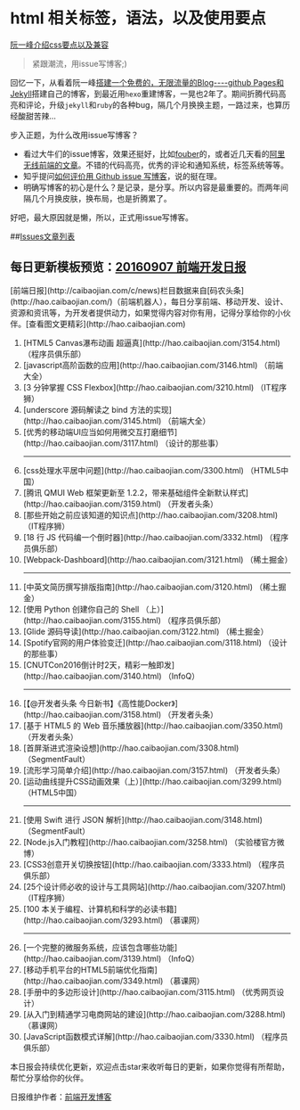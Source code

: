 # html 相关标签，语法，以及使用要点
<a href="http://www.ruanyifeng.com/blog/2010/03/css_cookbook.html" t arget="_black">阮一峰介绍css要点以及兼容</a>

> 紧跟潮流，用issue写博客;)

回忆一下，从看着阮一峰[搭建一个免费的，无限流量的Blog----github Pages和Jekyll](http://www.ruanyifeng.com/blog/2012/08/blogging_with_jekyll.html)搭建自己的博客，到最近用`hexo`重建博客，一晃也2年了。期间折腾代码高亮和评论，升级`jekyll`和`ruby`的各种bug，隔几个月换换主题，一路过来，也算历经酸甜苦辣...

步入正题，为什么改用issue写博客？

- 看过大牛们的issue博客，效果还挺好，比如[fouber](https://github.com/fouber/blog)的，或者近几天看的[阿里无线前端的文章](https://github.com/amfe/article/issues/1)。不错的代码高亮，优秀的评论和通知系统，标签系统等等。
- 知乎提问[如何评价用 Github issue 写博客](http://www.zhihu.com/question/32066000)，说的挺在理。
- 明确写博客的初心是什么？是记录，是分享。所以内容是最重要的。而两年间隔几个月换皮肤，换布局，也是折腾累了。

好吧，最大原因就是懒，所以，正式用issue写博客。



##[Issues文章列表](https://github.com/kujian/frontendDaily/issues)

## 每日更新模板预览：[20160907 前端开发日报](https://github.com/kujian/frontendDaily/issues)

<p>[前端日报](http://caibaojian.com/c/news)栏目数据来自[码农头条](http://hao.caibaojian.com/)（前端机器人），每日分享前端、移动开发、设计、资源和资讯等，为开发者提供动力，如果觉得内容对你有用，记得分享给你的小伙伴。[查看图文更精彩](http://hao.caibaojian.com)</p><ol><li>[HTML5 Canvas瀑布动画 超逼真](http://hao.caibaojian.com/3154.html) （程序员俱乐部）</li><li>[javascript高阶函数的应用](http://hao.caibaojian.com/3146.html) （前端大全）</li><li>[3 分钟掌握 CSS Flexbox](http://hao.caibaojian.com/3210.html) （IT程序狮）</li><li>[underscore 源码解读之 bind 方法的实现](http://hao.caibaojian.com/3145.html) （前端大全）</li><li>[优秀的移动端UI应当如何用微交互打磨细节](http://hao.caibaojian.com/3117.html) （设计的那些事）</li><hr/><li>[css处理水平居中问题](http://hao.caibaojian.com/3300.html) （HTML5中国）</li><li>[腾讯 QMUI Web 框架更新至 1.2.2，带来基础组件全新默认样式](http://hao.caibaojian.com/3159.html) （开发者头条）</li><li>[那些开始之前应该知道的知识点](http://hao.caibaojian.com/3208.html) （IT程序狮）</li><li>[18 行 JS 代码编一个倒时器](http://hao.caibaojian.com/3332.html) （程序员俱乐部）</li><li>[Webpack-Dashboard](http://hao.caibaojian.com/3121.html) （稀土掘金）</li><hr/><li>[中英文简历撰写排版指南](http://hao.caibaojian.com/3120.html) （稀土掘金）</li><li>[使用 Python 创建你自己的 Shell （上）](http://hao.caibaojian.com/3155.html) （程序员俱乐部）</li><li>[Glide 源码导读](http://hao.caibaojian.com/3122.html) （稀土掘金）</li><li>[Spotify官网的用户体验变迁](http://hao.caibaojian.com/3118.html) （设计的那些事）</li><li>[CNUTCon2016倒计时2天，精彩一触即发](http://hao.caibaojian.com/3140.html) （InfoQ）</li><hr/><li>[【@开发者头条 今日新书】《高性能Docker》](http://hao.caibaojian.com/3158.html) （开发者头条）</li><li>[基于 HTML5 的 Web 音乐播放器](http://hao.caibaojian.com/3350.html) （开发者头条）</li><li>[首屏渐进式渲染设想](http://hao.caibaojian.com/3308.html) （SegmentFault）</li><li>[流形学习简单介绍](http://hao.caibaojian.com/3157.html) （开发者头条）</li><li>[运动曲线提升CSS动画效果（上）](http://hao.caibaojian.com/3299.html) （HTML5中国）</li><hr/><li>[使用 Swift 进行 JSON 解析](http://hao.caibaojian.com/3148.html) （SegmentFault）</li><li>[Node.js入门教程](http://hao.caibaojian.com/3258.html) （实验楼官方微博）</li><li>[CSS3创意开关切换按钮](http://hao.caibaojian.com/3333.html) （程序员俱乐部）</li><li>[25个设计师必收的设计与工具网站](http://hao.caibaojian.com/3207.html) （IT程序狮）</li><li>[100 本关于编程、计算机和科学的必读书籍](http://hao.caibaojian.com/3293.html) （慕课网）</li><hr/><li>[一个完整的微服务系统，应该包含哪些功能](http://hao.caibaojian.com/3139.html) （InfoQ）</li><li>[移动手机平台的HTML5前端优化指南](http://hao.caibaojian.com/3349.html) （慕课网）</li><li>[手册中的多边形设计](http://hao.caibaojian.com/3115.html) （优秀网页设计）</li><li>[从入门到精通学习电商网站的建设](http://hao.caibaojian.com/3288.html) （慕课网）</li><li>[JavaScript函数模式详解](http://hao.caibaojian.com/3330.html) （程序员俱乐部）</li></ol>

本日报会持续优化更新，欢迎点击star来收听每日的更新，如果你觉得有所帮助，帮忙分享给你的伙伴。

日报维护作者：[前端开发博客](http://caibaojian.com)
